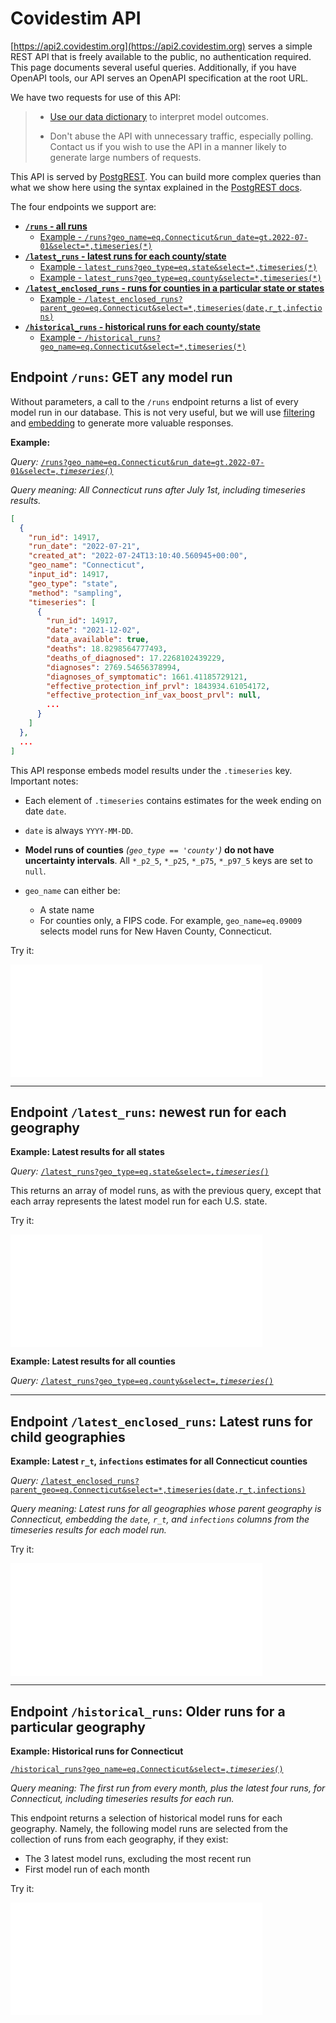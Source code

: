 # Covidestim API

[https://api2.covidestim.org](https://api2.covidestim.org) serves a simple REST
API that is freely available to the public, no authentication required. This page
documents several useful queries. Additionally, if you have OpenAPI tools, our
API serves an OpenAPI specification at the root URL.

We have two requests for use of this API:

> - [Use our data dictionary][data_dict] to interpret model outcomes.
> 
> - Don't abuse the API with unnecessary traffic, especially polling. Contact us
>   if you wish to use the API in a manner likely to generate large numbers of
>   requests.

This API is served by [PostgREST](https://postgrest.org). You can build more
complex queries than what we show here using the syntax explained in the
[PostgREST docs](https://postgrest.org).

The four endpoints we support are:

- **[`/runs` - all runs](#runs)**
  - [Example - `/runs?geo_name=eq.Connecticut&run_date=gt.2022-07-01&select=*,timeseries(*)`](#runs-1)
- **[`/latest_runs` - latest runs for each county/state](#latest_runs)**
  - [Example - `latest_runs?geo_type=eq.state&select=*,timeseries(*)`](#latest_runs_1)
  - [Example - `latest_runs?geo_type=eq.county&select=*,timeseries(*)`](#latest_runs_2)
- **[`/latest_enclosed_runs` - runs for counties in a particular state or states](#enclosed_runs)**
  - [Example - `/latest_enclosed_runs?parent_geo=eq.Connecticut&select=*,timeseries(date,r_t,infections)`](#latest_enclosed_runs_1)
- **[`/historical_runs` - historical runs for each county/state](#historical_runs)**
  - [Example - `/historical_runs?geo_name=eq.Connecticut&select=*,timeseries(*)`](#historical_runs_1)

<h2 id="runs">Endpoint <code>/runs</code>: GET any model run</h2>

Without parameters, a call to the `/runs` endpoint returns a list of every model
run in our database. This is not very useful, but we will use [filtering][pgrst]
and [embedding][pgrst_embed] to generate more valuable responses.

<strong id="runs-1">Example:</strong>

*Query:* <a href="https://api2.covidestim.org/runs?geo_name=eq.Connecticut&run_date=gt.2022-07-01&select=*,timeseries(*)" target="_blank"><code>/runs?geo_name=eq.Connecticut&run_date=gt.2022-07-01&select=*,timeseries(*)</code></a>

*Query meaning: All Connecticut runs after July 1st, including timeseries results.*

```json
[
  {
    "run_id": 14917,
    "run_date": "2022-07-21",
    "created_at": "2022-07-24T13:10:40.560945+00:00",
    "geo_name": "Connecticut",
    "input_id": 14917,
    "geo_type": "state",
    "method": "sampling",
    "timeseries": [
      {
        "run_id": 14917,
        "date": "2021-12-02",
        "data_available": true,
        "deaths": 18.8298564777493,
        "deaths_of_diagnosed": 17.2268102439229,
        "diagnoses": 2769.54656378994,
        "diagnoses_of_symptomatic": 1661.41185729121,
        "effective_protection_inf_prvl": 1843934.61054172,
        "effective_protection_inf_vax_boost_prvl": null,
        ...
      }
    ]
  },
  ...
]
```

This API response embeds model results under the `.timeseries` key. Important
notes:

- Each element of `.timeseries` contains estimates for the week ending on date `date`.

- `date` is always `YYYY-MM-DD`.

- **Model runs of counties** *(`geo_type == 'county'`)* **do not have uncertainty
  intervals**. All `*_p2_5`, `*_p25`, `*_p75`, `*_p97_5` keys are set to `null`.

- `geo_name` can either be:
  - A state name
  - For counties only, a FIPS code. For example, `geo_name=eq.09009` selects
    model runs for New Haven County, Connecticut.

Try it:

<iframe src="//api.apiembed.com/?source=https://covidestim.s3.amazonaws.com/api-har-files/1.json&targets=http:1.1,shell:curl,python:requests,javascript:fetch" frameborder="0" scrolling="no" width="80%" height="180px" seamless></iframe>

---

<h2 id="latest_runs">Endpoint <code>/latest_runs</code>: newest run for each geography</h2>

<strong id="latest_runs_1">Example: Latest results for all states</strong>

*Query:* <a href="https://api2.covidestim.org/latest_runs?geo_type=eq.state&select=*,timeseries(*)" target="_blank"><code>/latest_runs?geo_type=eq.state&select=*,timeseries(*)</code></a>

This returns an array of model runs, as with the previous query, except that
each array represents the latest model run for each U.S. state.

Try it:

<iframe src="//api.apiembed.com/?source=https://covidestim.s3.amazonaws.com/api-har-files/2.json&targets=http:1.1,shell:curl,python:requests,javascript:fetch" frameborder="0" scrolling="no" width="80%" height="180px" seamless></iframe>

<strong id="latest_runs_2">Example: Latest results for all counties</strong>

*Query:* <a href="https://api2.covidestim.org/latest_runs?geo_type=eq.county&select=*,timeseries(*)" target="_blank"><code>/latest_runs?geo_type=eq.county&select=*,timeseries(*)</code></a>

---

<h2 id="latest_enclosed_runs">Endpoint <code>/latest_enclosed_runs</code>: Latest runs for child geographies</h2>

<strong id="latest_enclosed_runs_1">Example: Latest `r_t`, `infections` estimates for all Connecticut counties</strong>

*Query:* <a href="https://api2.covidestim.org/latest_enclosed_runs?parent_geo=eq.Connecticut&select=*,timeseries(date,r_t,infections)" target="_blank"><code>/latest_enclosed_runs?parent_geo=eq.Connecticut&select=*,timeseries(date,r_t,infections)</code></a>

*Query meaning: Latest runs for all geographies whose parent geography is
Connecticut, embedding the `date`, `r_t`, and `infections` columns from the
timeseries results for each model run.*

Try it:

<iframe src="//api.apiembed.com/?source=https://covidestim.s3.amazonaws.com/api-har-files/4.json&targets=http:1.1,shell:curl,python:requests,javascript:fetch" frameborder="0" scrolling="no" width="80%" height="180px" seamless></iframe>

---

<h2 id="historical_runs">Endpoint <code>/historical_runs</code>: Older runs for a particular geography</h2>

<strong id="historical_runs_1">Example: Historical runs for Connecticut</strong>

<a href="https://api2.covidestim.org/historical_runs?geo_name=eq.Connecticut&select=*,timeseries(*)" target="_blank"><code>/historical_runs?geo_name=eq.Connecticut&select=*,timeseries(*)</code></a>

*Query meaning: The first run from every month, plus the latest four runs, for
Connecticut, including timeseries results for each run.*

This endpoint returns a selection of historical model runs for each geography.
Namely, the following model runs are selected from the collection of runs from
each geography, if they exist:

- The 3 latest model runs, excluding the most recent run
- First model run of each month

Try it:

<iframe src="//api.apiembed.com/?source=https://covidestim.s3.amazonaws.com/api-har-files/5.json&targets=http:1.1,shell:curl,python:requests,javascript:fetch" frameborder="0" scrolling="no" width="80%" height="180px" seamless></iframe>

[pgrst]: https://postgrest.org/en/stable/api.html#horizontal-filtering-rows
[pgrst_embed]: https://postgrest.org/en/stable/api.html#resource-embedding
[data_dict]: http://pkg.covidestim.org/reference/summary.covidestim_result.html
